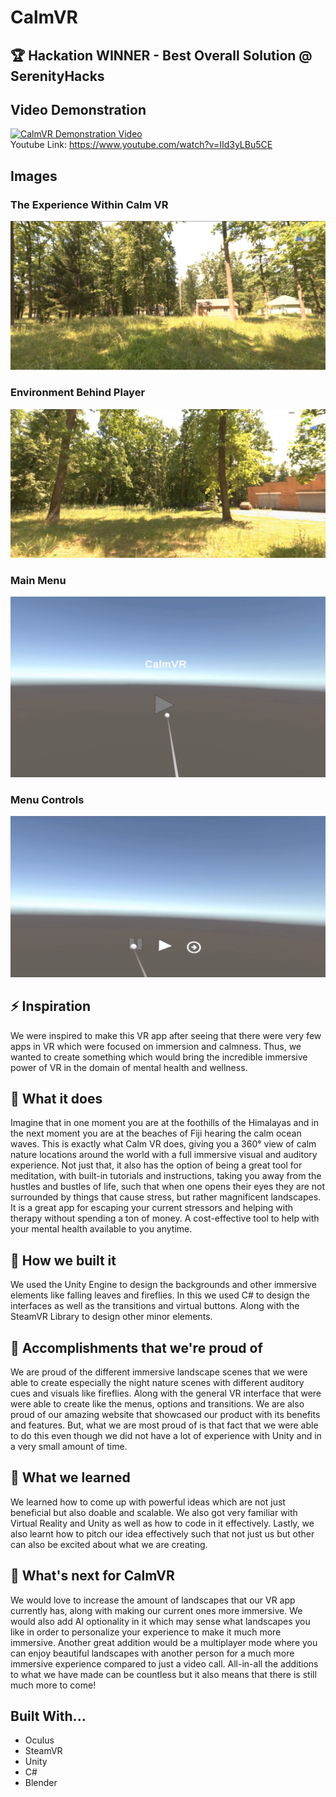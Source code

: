 # CalmVR
## 🏆 Hackation WINNER - Best Overall Solution @ SerenityHacks

## Video Demonstration

[![CalmVR Demonstration Video](https://img.youtube.com/vi/IId3yLBu5CE/0.jpg)](https://www.youtube.com/watch?v=IId3yLBu5CE)\
Youtube Link: https://www.youtube.com/watch?v=IId3yLBu5CE

## Images

### The Experience Within Calm VR
![Scenery Front](https://github.com/Peter-210/CalmVR/blob/main/Images/sceneryFront.png?raw=true)

### Environment Behind Player
![Scenery Back](https://github.com/Peter-210/CalmVR/blob/main/Images/sceneryBack.png?raw=true)

### Main Menu
![Main Menu UI](https://github.com/Peter-210/CalmVR/blob/main/Images/mainMenu.png?raw=true)

### Menu Controls
![Menu Controls](https://github.com/Peter-210/CalmVR/blob/main/Images/menuControl.png?raw=true)

## ⚡ Inspiration
We were inspired to make this VR app after seeing that there were very few apps in VR which were focused on immersion and calmness. Thus, we wanted to create something which would bring the incredible immersive power of VR in the domain of mental health and wellness.

## 🧐 What it does
Imagine that in one moment you are at the foothills of the Himalayas and in the next moment you are at the beaches of Fiji hearing the calm ocean waves. This is exactly what Calm VR does, giving you a 360° view of calm nature locations around the world with a full immersive visual and auditory experience. Not just that, it also has the option of being a great tool for meditation, with built-in tutorials and instructions, taking you away from the hustles and bustles of life, such that when one opens their eyes they are not surrounded by things that cause stress, but rather magnificent landscapes. It is a great app for escaping your current stressors and helping with therapy without spending a ton of money. A cost-effective tool to help with your mental health available to you anytime.

## 🧱 How we built it
We used the Unity Engine to design the backgrounds and other immersive elements like falling leaves and fireflies. In this we used C# to design the interfaces as well as the transitions and virtual buttons. Along with the SteamVR Library to design other minor elements.

## 🏅 Accomplishments that we're proud of
We are proud of the different immersive landscape scenes that we were able to create especially the night nature scenes with different auditory cues and visuals like fireflies. Along with the general VR interface that were were able to create like the menus, options and transitions. We are also proud of our amazing website that showcased our product with its benefits and features. But, what we are most proud of is that fact that we were able to do this even though we did not have a lot of experience with Unity and in a very small amount of time.

## 🧠 What we learned
We learned how to come up with powerful ideas which are not just beneficial but also doable and scalable. We also got very familiar with Virtual Reality and Unity as well as how to code in it effectively. Lastly, we also learnt how to pitch our idea effectively such that not just us but other can also be excited about what we are creating.

## 🚀 What's next for CalmVR
We would love to increase the amount of landscapes that our VR app currently has, along with making our current ones more immersive. We would also add AI optionality in it which may sense what landscapes you like in order to personalize your experience to make it much more immersive. Another great addition would be a multiplayer mode where you can enjoy beautiful landscapes with another person for a much more immersive experience compared to just a video call. All-in-all the additions to what we have made can be countless but it also means that there is still much more to come!

## Built With...

- Oculus
- SteamVR
- Unity
- C#
- Blender
